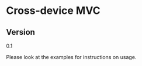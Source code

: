 Cross-device MVC
============================


Version
-

0.1


Please look at the examples for instructions on usage.